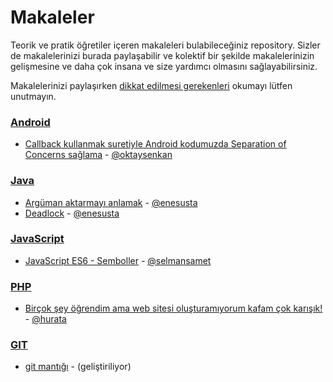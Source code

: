 # Makaleler

Teorik ve pratik öğretiler içeren makaleleri bulabileceğiniz repository. Sizler de makalelerinizi burada paylaşabilir ve kolektif bir şekilde makalelerinizin gelişmesine ve daha çok insana ve size yardımcı olmasını sağlayabilirsiniz. 

Makalelerinizi paylaşırken [dikkat edilmesi gerekenleri](dikkat-edilmesi-gerekenler.md) okumayı lütfen unutmayın.

### [**Android**](android)

- [Callback kullanmak suretiyle Android kodumuzda Separation of Concerns sağlama](android/android-callback-ile-separation-of-concerns/android-callback-ile-separation-of-concerns.md) - [@oktaysenkan](https://github.com/oktaysenkan)

### [**Java**](java)
- [Argüman aktarmayı anlamak](java/arguman-aktarmayi-anlamak/arguman-aktarmayi-anlamak.md) - [@enesusta](https://github.com/enesusta)
- [Deadlock](java/deadlock/deadlock.md) - [@enesusta](https://github.com/enesusta)


### [**JavaScript**](javascript)

- [JavaScript ES6 - Semboller](javascript/es6-semboller/es6-semboller.md) - [@selmansamet](https://github.com/selmansamet)

### [**PHP**](php)

- [Birçok şey öğrendim ama web sitesi oluşturamıyorum kafam çok karışık!](php/bilgim-var-proje-olustururken-kafam-karisiyor/bilgim-var-proje-olustururken-kafam-karisiyor.md) - [@hurata](https://github.com/hurata)

### [**GIT**](git)

- [git mantığı](git/git-mantigi/git-mantigi.md) - (geliştiriliyor)
